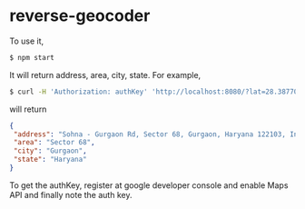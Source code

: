 # reverse-geocoder

To use it,

```sh
$ npm start
```

It will return address, area, city, state. For example,
```sh
$ curl -H 'Authorization: authKey' 'http://localhost:8080/?lat=28.3877077&lng=77.0515903'
```
will return
```json
{
 "address": "Sohna - Gurgaon Rd, Sector 68, Gurgaon, Haryana 122103, India",
 "area": "Sector 68",
 "city": "Gurgaon",
 "state": "Haryana"
}
```

To get the authKey, register at google developer console and enable Maps API and finally note the auth key.
